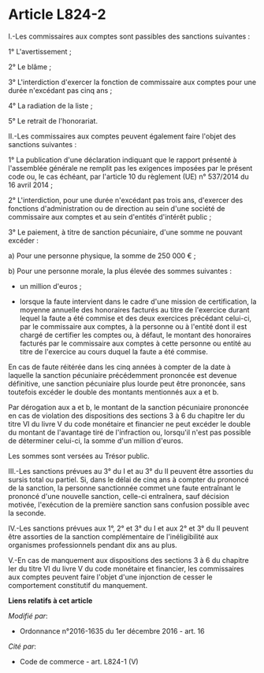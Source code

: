 # Article L824-2

I.-Les commissaires aux comptes sont passibles des sanctions suivantes : 

1° L'avertissement ; 

2° Le blâme ; 

3° L'interdiction d'exercer la fonction de commissaire aux comptes pour une durée n'excédant pas cinq ans ; 

4° La radiation de la liste ; 

5° Le retrait de l'honorariat. 

II.-Les commissaires aux comptes peuvent également faire l'objet des sanctions suivantes : 

1° La publication d'une déclaration indiquant que le rapport présenté à l'assemblée générale ne remplit pas les exigences
imposées par le présent code ou, le cas échéant, par l'article 10 du règlement (UE) n° 537/2014 du 16 avril 2014 ; 

2° L'interdiction, pour une durée n'excédant pas trois ans, d'exercer des fonctions d'administration ou de direction au sein
d'une société de commissaire aux comptes et au sein d'entités d'intérêt public ; 

3° Le paiement, à titre de sanction pécuniaire, d'une somme ne pouvant excéder : 

a) Pour une personne physique, la somme de 250 000 € ; 

b) Pour une personne morale, la plus élevée des sommes suivantes : 

- un million d'euros ; 

- lorsque la faute intervient dans le cadre d'une mission de certification, la moyenne annuelle des honoraires facturés au
titre de l'exercice durant lequel la faute a été commise et des deux exercices précédant celui-ci, par le commissaire aux
comptes, à la personne ou à l'entité dont il est chargé de certifier les comptes ou, à défaut, le montant des honoraires
facturés par le commissaire aux comptes à cette personne ou entité au titre de l'exercice au cours duquel la faute a été
commise. 

En cas de faute réitérée dans les cinq années à compter de la date à laquelle la sanction pécuniaire précédemment prononcée
est devenue définitive, une sanction pécuniaire plus lourde peut être prononcée, sans toutefois excéder le double des
montants mentionnés aux a et b. 

Par dérogation aux a et b, le montant de la sanction pécuniaire prononcée en cas de violation des dispositions des sections 3
à 6 du chapitre Ier du titre VI du livre V du code monétaire et financier ne peut excéder le double du montant de l'avantage
tiré de l'infraction ou, lorsqu'il n'est pas possible de déterminer celui-ci, la somme d'un million d'euros.

Les sommes sont versées au Trésor public. 

III.-Les sanctions prévues au 3° du I et au 3° du II peuvent être assorties du sursis total ou partiel. Si, dans le délai de
cinq ans à compter du prononcé de la sanction, la personne sanctionnée commet une faute entraînant le prononcé d'une nouvelle
sanction, celle-ci entraînera, sauf décision motivée, l'exécution de la première sanction sans confusion possible avec la
seconde. 

IV.-Les sanctions prévues aux 1°, 2° et 3° du I et aux 2° et 3° du II peuvent être assorties de la sanction complémentaire de
l'inéligibilité aux organismes professionnels pendant dix ans au plus. 

V.-En cas de manquement aux dispositions des sections 3 à 6 du chapitre Ier du titre VI du livre V du code monétaire et
financier, les commissaires aux comptes peuvent faire l'objet d'une injonction de cesser le comportement constitutif du
manquement.

**Liens relatifs à cet article**

_Modifié par_:

  - Ordonnance n°2016-1635 du 1er décembre 2016 - art. 16

_Cité par_:

  - Code de commerce - art. L824-1 (V)
